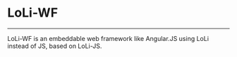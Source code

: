 LoLi-WF
=
---

LoLi-WF is an embeddable web framework like Angular.JS using LoLi instead of JS, based on LoLi-JS.
